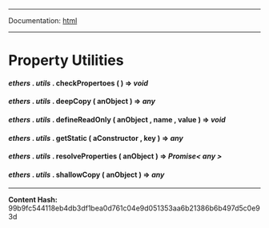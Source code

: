 -----

Documentation: [html](https://docs-beta.ethers.io/)

-----


Property Utilities
==================



#### *ethers* . *utils* . **checkPropertoes** (  )  **=>** *void*






#### *ethers* . *utils* . **deepCopy** ( anObject )  **=>** *any*






#### *ethers* . *utils* . **defineReadOnly** ( anObject , name , value )  **=>** *void*






#### *ethers* . *utils* . **getStatic** ( aConstructor , key )  **=>** *any*






#### *ethers* . *utils* . **resolveProperties** ( anObject )  **=>** *Promise< any >*






#### *ethers* . *utils* . **shallowCopy** ( anObject )  **=>** *any*







-----
**Content Hash:** 99b9fc544118eb4db3df1bea0d761c04e9d051353aa6b21386b6b497d5c0e93d